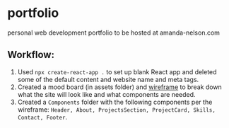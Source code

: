 # portfolio
personal web development portfolio to be hosted at amanda-nelson.com

## Workflow:
1. Used `npx create-react-app .` to set up blank React app and deleted some of the default content and website name and meta tags.
2. Created a mood board (in assets folder) and [wireframe](https://whimsical.com/portfolio-Srh76YpHunCeGpuhNF47jY@2Ux7TurymN91vtafjqjY) to break down what the site will look like and what components are needed.
3. Created a `Components` folder with the following components per the wireframe: `Header, About, ProjectsSection, ProjectCard, Skills, Contact, Footer`.

